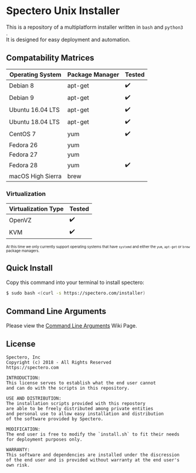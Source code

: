 # Spectero Unix Installer

This is a repository of a multiplatform installer written in `bash` and `python3	`.  
It is designed for easy deployment and automation.


## Compatability Matrices

|Operating System  |Package Manager |Tested |
|-------------------|---------------|-------|
|Debian 8           |apt-get        |✔️    |
|Debian 9           |apt-get        |✔️    |
|Ubuntu 16.04 LTS   |apt-get        |✔️    |
|Ubuntu 18.04 LTS   |apt-get        |✔️    |  
|CentOS 7           |yum            |✔️    |
|Fedora 26          |yum            |      |
|Fedora 27          |yum            |      |
|Fedora 28          |yum            |✔️    |
|macOS High Sierra  |brew           |      |

### Virtualization
|Virtualization Type|Tested |
|-------------------|-------|
|OpenVZ             |✔️     |
|KVM                |✔️     |

<sub><sup>At this time we only currently support operating systems that have `systemd` and either the `yum`, `apt-get` or `brew` package managers.</sup></sub>


## Quick Install
Copy this command into your terminal to install spectero:
```sh
$ sudo bash <(curl -s https://spectero.com/installer)
```

## Command Line Arguments
Please view the [Command Line Arguments](https://github.com/ProjectSpectero/daemon-installer-nix/wiki/Command-Line-Arguments) Wiki Page.

## License
```
Spectero, Inc
Copyright (c) 2018 - All Rights Reserved
https://spectero.com

INTRODUCTION:
This license serves to establish what the end user cannot 
and can do with the scripts in this repository.

USE AND DISTRIBUTION:
The installation scripts provided with this repostory
are able to be freely distributed among private entities 
and personal use to allow easy installation and distribution 
of the software provided by Spectero.

MODIFICATION:
The end user is free to modify the `install.sh` to fit their needs 
for deployment purposes only.

WARRANTY:
This software and dependencies are installed under the discression
of the end user and is provided without warranty at the end user's
own risk.
```
